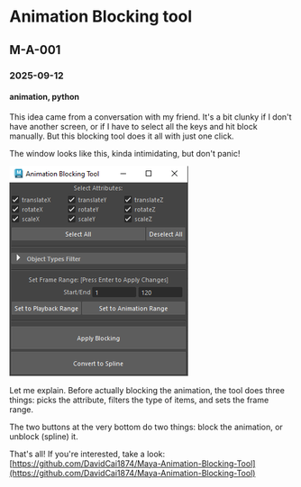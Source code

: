 # Animation Blocking tool
## M-A-001
### 2025-09-12
#### animation, python

This idea came from a conversation with my friend. It's a bit clunky if I don't have another screen, or if I have to select all the keys and hit block manually. But this blocking tool does it all with just one click.

The window looks like this, kinda intimidating, but don't panic!

![](https://raw.githubusercontent.com/DavidCai1874/my-tech-art-station-assets-storage-01/main/20250916200939.png)

Let me explain. Before actually blocking the animation, the tool does three things: picks the attribute, filters the type of items, and sets the frame range.

The two buttons at the very bottom do two things: block the animation, or unblock (spline) it.

That's all! If you're interested, take a look: [https://github.com/DavidCai1874/Maya-Animation-Blocking-Tool](https://github.com/DavidCai1874/Maya-Animation-Blocking-Tool)